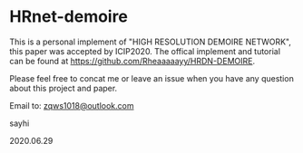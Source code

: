 # HRnet-demoire

This is a personal implement of "HIGH RESOLUTION DEMOIRE NETWORK", this paper was accepted by ICIP2020. The offical implement and tutorial can be found at https://github.com/Rheaaaaayy/HRDN-DEMOIRE.

Please feel free to concat me or leave an issue when you have any question about this project and paper.

Email to: zqws1018@outlook.com

sayhi

2020.06.29
